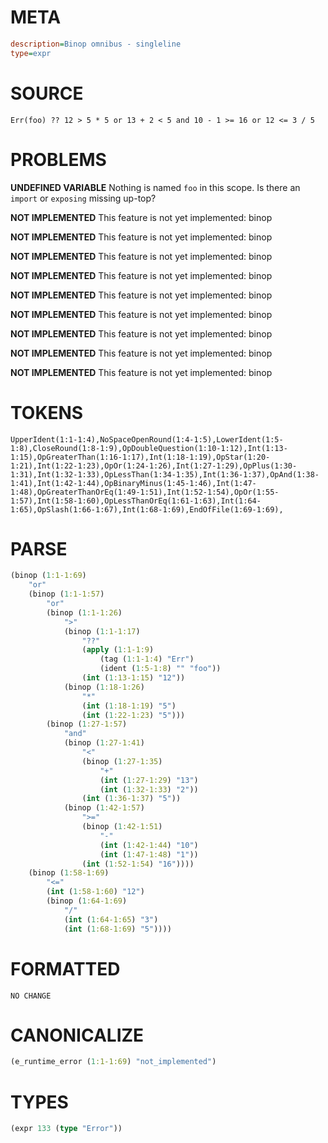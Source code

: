 # META
~~~ini
description=Binop omnibus - singleline
type=expr
~~~
# SOURCE
~~~roc
Err(foo) ?? 12 > 5 * 5 or 13 + 2 < 5 and 10 - 1 >= 16 or 12 <= 3 / 5
~~~
# PROBLEMS
**UNDEFINED VARIABLE**
Nothing is named `foo` in this scope.
Is there an `import` or `exposing` missing up-top?

**NOT IMPLEMENTED**
This feature is not yet implemented: binop

**NOT IMPLEMENTED**
This feature is not yet implemented: binop

**NOT IMPLEMENTED**
This feature is not yet implemented: binop

**NOT IMPLEMENTED**
This feature is not yet implemented: binop

**NOT IMPLEMENTED**
This feature is not yet implemented: binop

**NOT IMPLEMENTED**
This feature is not yet implemented: binop

**NOT IMPLEMENTED**
This feature is not yet implemented: binop

**NOT IMPLEMENTED**
This feature is not yet implemented: binop

**NOT IMPLEMENTED**
This feature is not yet implemented: binop

# TOKENS
~~~zig
UpperIdent(1:1-1:4),NoSpaceOpenRound(1:4-1:5),LowerIdent(1:5-1:8),CloseRound(1:8-1:9),OpDoubleQuestion(1:10-1:12),Int(1:13-1:15),OpGreaterThan(1:16-1:17),Int(1:18-1:19),OpStar(1:20-1:21),Int(1:22-1:23),OpOr(1:24-1:26),Int(1:27-1:29),OpPlus(1:30-1:31),Int(1:32-1:33),OpLessThan(1:34-1:35),Int(1:36-1:37),OpAnd(1:38-1:41),Int(1:42-1:44),OpBinaryMinus(1:45-1:46),Int(1:47-1:48),OpGreaterThanOrEq(1:49-1:51),Int(1:52-1:54),OpOr(1:55-1:57),Int(1:58-1:60),OpLessThanOrEq(1:61-1:63),Int(1:64-1:65),OpSlash(1:66-1:67),Int(1:68-1:69),EndOfFile(1:69-1:69),
~~~
# PARSE
~~~clojure
(binop (1:1-1:69)
	"or"
	(binop (1:1-1:57)
		"or"
		(binop (1:1-1:26)
			">"
			(binop (1:1-1:17)
				"??"
				(apply (1:1-1:9)
					(tag (1:1-1:4) "Err")
					(ident (1:5-1:8) "" "foo"))
				(int (1:13-1:15) "12"))
			(binop (1:18-1:26)
				"*"
				(int (1:18-1:19) "5")
				(int (1:22-1:23) "5")))
		(binop (1:27-1:57)
			"and"
			(binop (1:27-1:41)
				"<"
				(binop (1:27-1:35)
					"+"
					(int (1:27-1:29) "13")
					(int (1:32-1:33) "2"))
				(int (1:36-1:37) "5"))
			(binop (1:42-1:57)
				">="
				(binop (1:42-1:51)
					"-"
					(int (1:42-1:44) "10")
					(int (1:47-1:48) "1"))
				(int (1:52-1:54) "16"))))
	(binop (1:58-1:69)
		"<="
		(int (1:58-1:60) "12")
		(binop (1:64-1:69)
			"/"
			(int (1:64-1:65) "3")
			(int (1:68-1:69) "5"))))
~~~
# FORMATTED
~~~roc
NO CHANGE
~~~
# CANONICALIZE
~~~clojure
(e_runtime_error (1:1-1:69) "not_implemented")
~~~
# TYPES
~~~clojure
(expr 133 (type "Error"))
~~~